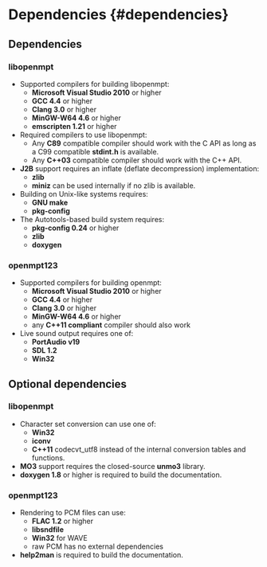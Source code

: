 
Dependencies {#dependencies}
============


Dependencies
------------

### libopenmpt

 *  Supported compilers for building libopenmpt:
     *  **Microsoft Visual Studio 2010** or higher
     *  **GCC 4.4** or higher
     *  **Clang 3.0** or higher
     *  **MinGW-W64 4.6** or higher
     *  **emscripten 1.21** or higher
 *  Required compilers to use libopenmpt:
     *  Any **C89** compatible compiler should work with the C API as long as a C99 compatible **stdint.h** is available.
     *  Any **C++03** compatible compiler should work with the C++ API.
 *  **J2B** support requires an inflate (deflate decompression) implementation:
     *  **zlib**
     *  **miniz** can be used internally if no zlib is available.
 *  Building on Unix-like systems requires:
     *  **GNU make**
     *  **pkg-config**
 *  The Autotools-based build system requires:
     *  **pkg-config 0.24** or higher
     *  **zlib**
     *  **doxygen**

### openmpt123

 *  Supported compilers for building openmpt:
     *  **Microsoft Visual Studio 2010** or higher
     *  **GCC 4.4** or higher
     *  **Clang 3.0** or higher
     *  **MinGW-W64 4.6** or higher
     *  any **C++11 compliant** compiler should also work
 *  Live sound output requires one of:
     *  **PortAudio v19**
     *  **SDL 1.2**
     *  **Win32**


Optional dependencies
---------------------

### libopenmpt

 *  Character set conversion can use one of:
     *  **Win32**
     *  **iconv**
     *  **C++11** codecvt_utf8
    instead of the internal conversion tables and functions.
 *  **MO3** support requires the closed-source **unmo3** library.
 *  **doxygen 1.8** or higher is required to build the documentation.

### openmpt123

 *  Rendering to PCM files can use:
     *  **FLAC 1.2** or higher
     *  **libsndfile**
     *  **Win32** for WAVE
     *  raw PCM has no external dependencies
 *  **help2man** is required to build the documentation.
